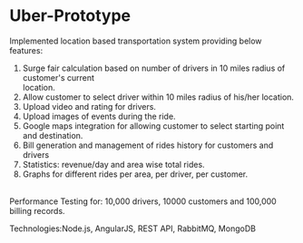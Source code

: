 # Uber-Prototype
Implemented location based transportation system providing below features:<br/>
 1. Surge fair calculation based on number of drivers in 10 miles radius of customer's current  
    location. <br/>
 2. Allow customer to select driver within 10 miles radius of his/her location.<br/>
 3. Upload video and rating for drivers.<br/>
 4. Upload images of events during the ride.<br/>
 5. Google maps integration for allowing customer to select starting point and destination.<br/>
 6. Bill generation and management of rides history for customers and drivers<br/>
 7. Statistics: revenue/day and area wise total rides.<br/>
 8. Graphs for different rides per area, per driver, per customer.<br/>

<br/>
Performance Testing for: 10,000 drivers, 10000 customers and 100,000 billing records.
<br/>

Technologies:Node.js, AngularJS, REST API, RabbitMQ, MongoDB
<br/>
